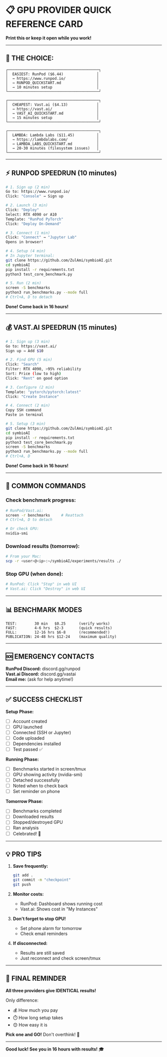 # 📋 GPU PROVIDER QUICK REFERENCE CARD

**Print this or keep it open while you work!**

---

## 🎯 **THE CHOICE:**

```
┌─────────────────────────────────────────┐
│  EASIEST: RunPod ($6.44)               │
│  → https://www.runpod.io/              │
│  → RUNPOD_QUICKSTART.md                │
│  → 10 minutes setup                    │
└─────────────────────────────────────────┘

┌─────────────────────────────────────────┐
│  CHEAPEST: Vast.ai ($4.13)             │
│  → https://vast.ai/                    │
│  → VAST_AI_QUICKSTART.md               │
│  → 15 minutes setup                    │
└─────────────────────────────────────────┘

┌─────────────────────────────────────────┐
│  LAMBDA: Lambda Labs ($11.45)          │
│  → https://lambdalabs.com/             │
│  → LAMBDA_LABS_QUICKSTART.md           │
│  → 20-30 minutes (filesystem issues)   │
└─────────────────────────────────────────┘
```

---

## ⚡ **RUNPOD SPEEDRUN** (10 minutes)

```bash
# 1. Sign up (2 min)
Go to: https://www.runpod.io/
Click: "Console" → Sign up

# 2. Launch (3 min)
Click: "Deploy"
Select: RTX 4090 or A10
Template: "RunPod PyTorch"
Click: "Deploy On-Demand"

# 3. Connect (1 min)
Click: "Connect" → "Jupyter Lab"
Opens in browser!

# 4. Setup (4 min)
# In Jupyter terminal:
git clone https://github.com/ZulAmi/symbioAI.git
cd symbioAI
pip install -r requirements.txt
python3 test_core_benchmark.py

# 5. Run (2 min)
screen -S benchmarks
python3 run_benchmarks.py --mode full
# Ctrl+A, D to detach
```

**Done! Come back in 16 hours!**

---

## 💰 **VAST.AI SPEEDRUN** (15 minutes)

```bash
# 1. Sign up (3 min)
Go to: https://vast.ai/
Sign up → Add $10

# 2. Find GPU (5 min)
Click: "Search"
Filter: RTX 4090, >95% reliability
Sort: Price (low to high)
Click: "Rent" on good option

# 3. Configure (2 min)
Template: "pytorch/pytorch:latest"
Click: "Create Instance"

# 4. Connect (2 min)
Copy SSH command
Paste in terminal

# 5. Setup (3 min)
git clone https://github.com/ZulAmi/symbioAI.git
cd symbioAI
pip install -r requirements.txt
python3 test_core_benchmark.py
screen -S benchmarks
python3 run_benchmarks.py --mode full
# Ctrl+A, D
```

**Done! Come back in 16 hours!**

---

## 🔧 **COMMON COMMANDS**

### **Check benchmark progress:**

```bash
# RunPod/Vast.ai:
screen -r benchmarks     # Reattach
# Ctrl+A, D to detach

# Or check GPU:
nvidia-smi
```

### **Download results (tomorrow):**

```bash
# From your Mac:
scp -r <user>@<ip>:~/symbioAI/experiments/results ./
```

### **Stop GPU (when done):**

```bash
# RunPod: Click "Stop" in web UI
# Vast.ai: Click "Destroy" in web UI
```

---

## 📊 **BENCHMARK MODES**

```
TEST:        30 min   $0.25      (verify works)
FAST:        4-6 hrs  $2-3       (quick results)
FULL:        12-16 hrs $6-8      (recommended!)
PUBLICATION: 24-48 hrs $12-24    (maximum quality)
```

---

## 🆘 **EMERGENCY CONTACTS**

**RunPod Discord:** discord.gg/runpod  
**Vast.ai Discord:** discord.gg/vastai  
**Email me:** (ask for help anytime!)

---

## ✅ **SUCCESS CHECKLIST**

**Setup Phase:**

- [ ] Account created
- [ ] GPU launched
- [ ] Connected (SSH or Jupyter)
- [ ] Code uploaded
- [ ] Dependencies installed
- [ ] Test passed ✅

**Running Phase:**

- [ ] Benchmarks started in screen/tmux
- [ ] GPU showing activity (nvidia-smi)
- [ ] Detached successfully
- [ ] Noted when to check back
- [ ] Set reminder on phone

**Tomorrow Phase:**

- [ ] Benchmarks completed
- [ ] Downloaded results
- [ ] Stopped/destroyed GPU
- [ ] Ran analysis
- [ ] Celebrated! 🎉

---

## 💡 **PRO TIPS**

1. **Save frequently:**

   ```bash
   git add .
   git commit -m "checkpoint"
   git push
   ```

2. **Monitor costs:**

   - RunPod: Dashboard shows running cost
   - Vast.ai: Shows cost in "My Instances"

3. **Don't forget to stop GPU!**

   - Set phone alarm for tomorrow
   - Check email reminders

4. **If disconnected:**
   - Results are still saved
   - Just reconnect and check screen/tmux

---

## 🎯 **FINAL REMINDER**

**All three providers give IDENTICAL results!**

Only difference:

- 💰 How much you pay
- ⏱️ How long setup takes
- 😊 How easy it is

**Pick one and GO!** Don't overthink! 🚀

---

**Good luck! See you in 16 hours with results!** 🎓
